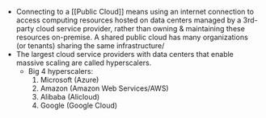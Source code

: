 - Connecting to a [[Public Cloud]] means using an internet connection to access computing resources hosted on data centers managed by a 3rd-party cloud service provider, rather than owning & maintaining these resources on-premise. A shared public cloud has many organizations (or tenants) sharing the same infrastructure/
- The largest cloud service providers with data centers that enable massive scaling are called hyperscalers.
	- Big 4 hyperscalers:
		1. Microsoft (Azure)
		2. Amazon (Amazon Web Services/AWS)
		3. Alibaba (Alicloud)
		4. Google (Google Cloud)